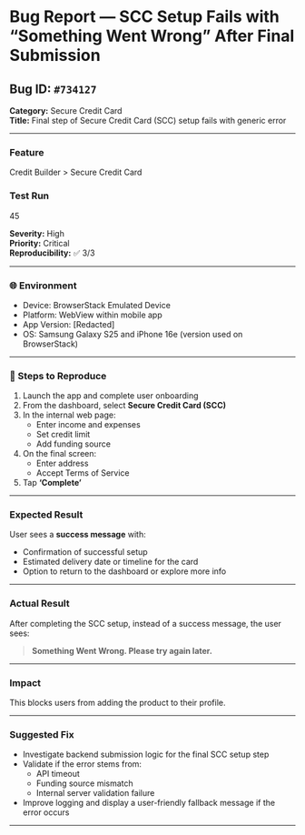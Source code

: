 # Bug Report — SCC Setup Fails with “Something Went Wrong” After Final Submission

## Bug ID: `#734127`
**Category:** Secure Credit Card  
**Title:** Final step of Secure Credit Card (SCC) setup fails with generic error

---

### Feature
Credit Builder > Secure Credit Card  

### Test Run
45  

**Severity:** High  
**Priority:** Critical  
**Reproducibility:** ✅ 3/3  

---

### 🌐 Environment

- Device: BrowserStack Emulated Device  
- Platform: WebView within mobile app  
- App Version: [Redacted]  
- OS: Samsung Galaxy S25 and iPhone 16e (version used on BrowserStack)

---

### 🔁 Steps to Reproduce

1. Launch the app and complete user onboarding  
2. From the dashboard, select **Secure Credit Card (SCC)**  
3. In the internal web page:  
   - Enter income and expenses  
   - Set credit limit  
   - Add funding source  
4. On the final screen:  
   - Enter address  
   - Accept Terms of Service  
5. Tap **‘Complete’**

---

### Expected Result

User sees a **success message** with:
- Confirmation of successful setup  
- Estimated delivery date or timeline for the card  
- Option to return to the dashboard or explore more info

---

### Actual Result

After completing the SCC setup, instead of a success message, the user sees:

> **Something Went Wrong. Please try again later.**

---

### Impact

This blocks users from adding the product to their profile.

---

### Suggested Fix

- Investigate backend submission logic for the final SCC setup step  
- Validate if the error stems from:
  - API timeout  
  - Funding source mismatch  
  - Internal server validation failure  
- Improve logging and display a user-friendly fallback message if the error occurs

---
